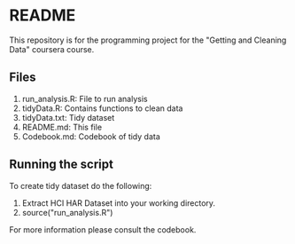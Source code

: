 # README
This repository is for the programming project for the "Getting and Cleaning Data" coursera course.

## Files

1. run_analysis.R: File to run analysis
1. tidyData.R: Contains functions to clean data
2. tidyData.txt: Tidy dataset
3. README.md: This file
4. Codebook.md: Codebook of tidy data

## Running the script
To create tidy dataset do the following:

1. Extract HCI HAR Dataset into your working directory.
2. source("run_analysis.R")

For more information please consult the codebook.
